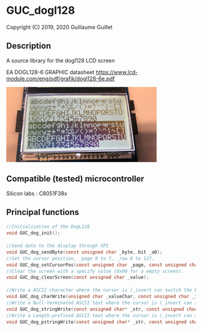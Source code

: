 # GUC_dogl128

Copyright (C) 2019, 2020 Guillaume Guillet

## Description
A source library for the dogl128 LCD screen

EA DOGL128-6 GRAPHIC datasheet
https://www.lcd-module.com/eng/pdf/grafik/dogl128-6e.pdf

<img src="images/GUC_dogl128.JPG" alt="GUC_dogl128" width="400"/>

## Compatible (tested) microcontroller

Silicon labs :
C8051F38x

## Principal functions

```c
//Initialization of the DogL128
void GUC_dog_init();
   
//Send data to the display through SPI
void GUC_dog_sendByte(const unsigned char _byte, bit _a0);
//Set the cursor position, _page 0 to 7, _row 0 to 127.
void GUC_dog_setCursorPos(const unsigned char _page, const unsigned char _row);
//Clear the screen with a specify value (0x00 for a empty screen).
void GUC_dog_clearScreen(const unsigned char _value);

//Write a ASCII character where the cursor is (_invert can switch the black and white pixel).
void GUC_dog_charWrite(unsigned char _valueChar, const unsigned char _invert);
//Write a Null-terminated ASCII text where the cursor is (_invert can switch the black and white pixel).
void GUC_dog_stringWrite(const unsigned char* _str, const unsigned char _invert);
//Write a Length-prefixed ASCII text where the cursor is (_invert can switch the black and white pixel).
void GUC_dog_pstringWrite(const unsigned char* _str, const unsigned char _invert);
```
